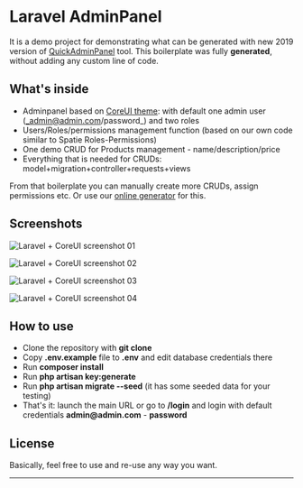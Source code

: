 # Laravel AdminPanel

It is a demo project for demonstrating what can be generated with new 2019 version of [QuickAdminPanel](https://2019.quickadminpanel.com) tool. This boilerplate was fully __generated__, without adding any custom line of code.

## What's inside

- Adminpanel based on [CoreUI theme](https://coreui.io/): with default one admin user (_admin@admin.com/password_) and two roles
- Users/Roles/permissions management function (based on our own code similar to Spatie Roles-Permissions)
- One demo CRUD for Products management - name/description/price
- Everything that is needed for CRUDs: model+migration+controller+requests+views

From that boilerplate you can manually create more CRUDs, assign permissions etc. Or use our [online generator](https://2019.quickadminpanel.com) for this.

## Screenshots

![Laravel + CoreUI screenshot 01](https://laraveldaily.com/wp-content/uploads/2019/04/Screen-Shot-2019-04-17-at-5.49.46-AM.png)

![Laravel + CoreUI screenshot 02](https://laraveldaily.com/wp-content/uploads/2019/04/Screen-Shot-2019-04-17-at-5.51.26-AM.png)

![Laravel + CoreUI screenshot 03](https://laraveldaily.com/wp-content/uploads/2019/04/Screen-Shot-2019-04-17-at-5.51.10-AM.png)

![Laravel + CoreUI screenshot 04](https://laraveldaily.com/wp-content/uploads/2019/04/Screen-Shot-2019-04-17-at-5.52.03-AM.png)

## How to use

- Clone the repository with __git clone__
- Copy __.env.example__ file to __.env__ and edit database credentials there
- Run __composer install__
- Run __php artisan key:generate__
- Run __php artisan migrate --seed__ (it has some seeded data for your testing)
- That's it: launch the main URL or go to __/login__ and login with default credentials __admin@admin.com__ - __password__

## License

Basically, feel free to use and re-use any way you want.

---
